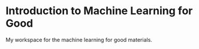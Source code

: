 # Introduction to Machine Learning for Good

My workspace for the machine learning for good materials. 
